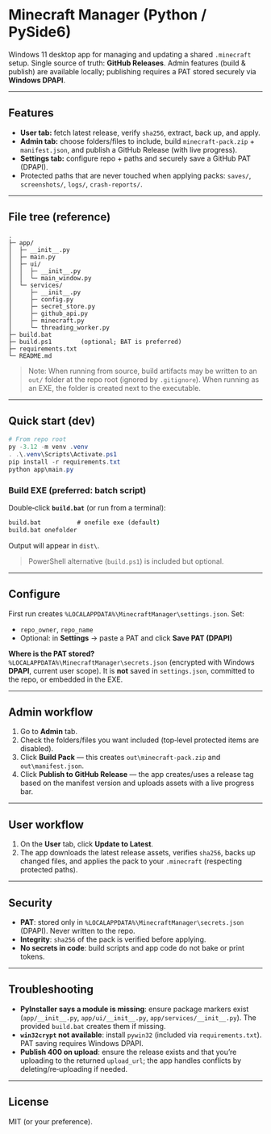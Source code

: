 # Minecraft Manager (Python / PySide6)

Windows 11 desktop app for managing and updating a shared `.minecraft` setup.
Single source of truth: **GitHub Releases**. Admin features (build & publish) are
available locally; publishing requires a PAT stored securely via **Windows DPAPI**.

---

## Features

- **User tab:** fetch latest release, verify `sha256`, extract, back up, and apply.
- **Admin tab:** choose folders/files to include, build `minecraft-pack.zip` + `manifest.json`, and publish a GitHub Release (with live progress).
- **Settings tab:** configure repo + paths and securely save a GitHub PAT (DPAPI).
- Protected paths that are never touched when applying packs: `saves/`, `screenshots/`, `logs/`, `crash-reports/`.

---

## File tree (reference)

```
.
├─ app/
│  ├─ __init__.py
│  ├─ main.py
│  ├─ ui/
│  │  ├─ __init__.py
│  │  └─ main_window.py
│  └─ services/
│     ├─ __init__.py
│     ├─ config.py
│     ├─ secret_store.py
│     ├─ github_api.py
│     ├─ minecraft.py
│     └─ threading_worker.py
├─ build.bat
├─ build.ps1        (optional; BAT is preferred)
├─ requirements.txt
└─ README.md
```

> Note: When running from source, build artifacts may be written to an `out/` folder at the repo root (ignored by `.gitignore`). When running as an EXE, the folder is created next to the executable.

---

## Quick start (dev)

```powershell
# From repo root
py -3.12 -m venv .venv
. .\.venv\Scripts\Activate.ps1
pip install -r requirements.txt
python app\main.py
```

### Build EXE (preferred: batch script)

Double‑click **`build.bat`** (or run from a terminal):

```bat
build.bat          # onefile exe (default)
build.bat onefolder
```

Output will appear in `dist\`.

> PowerShell alternative (`build.ps1`) is included but optional.

---

## Configure

First run creates `%LOCALAPPDATA%\MinecraftManager\settings.json`. Set:
- `repo_owner`, `repo_name`
- Optional: in **Settings** → paste a PAT and click **Save PAT (DPAPI)**

**Where is the PAT stored?**  
`%LOCALAPPDATA%\MinecraftManager\secrets.json` (encrypted with Windows **DPAPI**, current user scope). It is **not** saved in `settings.json`, committed to the repo, or embedded in the EXE.

---

## Admin workflow

1. Go to **Admin** tab.
2. Check the folders/files you want included (top‑level protected items are disabled).
3. Click **Build Pack** — this creates `out\minecraft-pack.zip` and `out\manifest.json`.
4. Click **Publish to GitHub Release** — the app creates/uses a release tag based on the manifest version and uploads assets with a live progress bar.

---

## User workflow

1. On the **User** tab, click **Update to Latest**.
2. The app downloads the latest release assets, verifies `sha256`, backs up changed files, and applies the pack to your `.minecraft` (respecting protected paths).

---

## Security

- **PAT**: stored only in `%LOCALAPPDATA%\MinecraftManager\secrets.json` (DPAPI). Never written to the repo.
- **Integrity**: `sha256` of the pack is verified before applying.
- **No secrets in code**: build scripts and app code do not bake or print tokens.

---

## Troubleshooting

- **PyInstaller says a module is missing**: ensure package markers exist (`app/__init__.py`, `app/ui/__init__.py`, `app/services/__init__.py`). The provided `build.bat` creates them if missing.
- **`win32crypt` not available**: install `pywin32` (included via `requirements.txt`). PAT saving requires Windows DPAPI.
- **Publish 400 on upload**: ensure the release exists and that you’re uploading to the returned `upload_url`; the app handles conflicts by deleting/re‑uploading if needed.

---

## License

MIT (or your preference).
